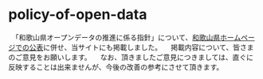 # policy-of-open-data
　「和歌山県オープンデータの推進に係る指針」について、[和歌山県ホームページでの公表](http://www.pref.wakayama.lg.jp/prefg/020400/opendata)に併せ、当サイトにも掲載しました。
　掲載内容について、皆さまのご意見をお願いします。
　なお、頂きましたご意見につきましては、直ぐに反映することは出来ませんが、今後の改善の参考にさせて頂きます。
